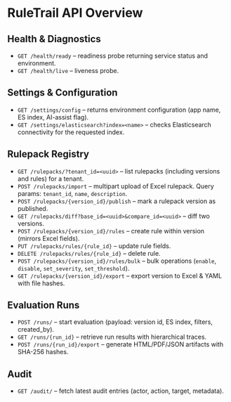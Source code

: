 # RuleTrail API Overview

## Health & Diagnostics
- `GET /health/ready` – readiness probe returning service status and environment.
- `GET /health/live` – liveness probe.

## Settings & Configuration
- `GET /settings/config` – returns environment configuration (app name, ES index, AI-assist flag).
- `GET /settings/elasticsearch?index=<name>` – checks Elasticsearch connectivity for the requested index.

## Rulepack Registry
- `GET /rulepacks/?tenant_id=<uuid>` – list rulepacks (including versions and rules) for a tenant.
- `POST /rulepacks/import` – multipart upload of Excel rulepack. Query params: `tenant_id`, `name`, `description`.
- `POST /rulepacks/{version_id}/publish` – mark a rulepack version as published.
- `GET /rulepacks/diff?base_id=<uuid>&compare_id=<uuid>` – diff two versions.
- `POST /rulepacks/{version_id}/rules` – create rule within version (mirrors Excel fields).
- `PUT /rulepacks/rules/{rule_id}` – update rule fields.
- `DELETE /rulepacks/rules/{rule_id}` – delete rule.
- `POST /rulepacks/{version_id}/rules/bulk` – bulk operations (`enable`, `disable`, `set_severity`, `set_threshold`).
- `GET /rulepacks/{version_id}/export` – export version to Excel & YAML with file hashes.

## Evaluation Runs
- `POST /runs/` – start evaluation (payload: version id, ES index, filters, created_by).
- `GET /runs/{run_id}` – retrieve run results with hierarchical traces.
- `POST /runs/{run_id}/export` – generate HTML/PDF/JSON artifacts with SHA-256 hashes.

## Audit
- `GET /audit/` – fetch latest audit entries (actor, action, target, metadata).
